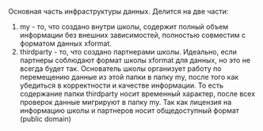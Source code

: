 

Основная часть инфраструктуры данных. Делится на две части:

1) my - то, что создано внутри школы, содержит полный объем 
        информации без внешних зависимостей, полностью совместим 
		с форматом данных xformat.
2) thirdparty - то, что создано партнерами школы. Идеально, 
        если партнеры соблюдают формат школы xformat для данных, 
		но это не всегда будет так. Основатель школы организует работу 
		по перемещению данные из этой папки в папку my,
		после того как убедиться в корректности и качестве информации.
		То есть содержание папки thirdparty носит временный характер,
		после всех проверок данные мигрируют в папку my. 
		Так как лицензия на информацию школы и партнеров носит 
		общедоступный формат (public domain)

